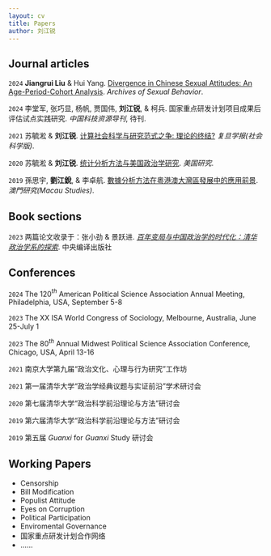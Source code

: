 ```yaml
---
layout: cv
title: Papers
author: 刘江锐
---
```

## Journal articles

`2024`
__Jiangrui Liu__ & Hui Yang. [Divergence in Chinese Sexual Attitudes: An Age-Period-Cohort Analysis](https://rdcu.be/dJ3Ix). _Archives of Sexual Behavior_.

`2024`
李堂军, 张巧显, 杨帆, 贾国伟, __刘江锐__, & 柯兵. 国家重点研发计划项目成果后评估试点实践研究. _中国科技资源导刊_, 待刊.

`2021`
苏毓淞 & __刘江锐__. [计算社会科学与研究范式之争: 理论的终结?](https://is.gd/Xz2rWW) _复旦学报(社会科学版)_.

`2020`
苏毓淞 & __刘江锐__. [统计分析方法与美国政治学研究](https://is.gd/bf5ort). _美国研究_.

`2019`
孫思宇, __劉江銳__, & 李卓航. [數據分析方法在粵港澳大灣區發展中的應用前景](https://is.gd/81IHTa). _澳門研究(Macau Studies)_.
&nbsp;

## Book sections

`2023`
两篇论文收录于：张小劲 & 景跃进. _[百年变局与中国政治学的时代化：清华政治学系的探索](https://mp.weixin.qq.com/s/HOKiUL22dz56fcH-e3JMhg)_. 中央编译出版社
&nbsp;
## Conferences
`2024`
The 120$^{th}$ American Political Science Association Annual Meeting, Philadelphia, USA, September 5-8

`2023`
The XX ISA World Congress of Sociology, Melbourne, Australia, June 25-July 1

`2023`
The 80$^{th}$ Annual Midwest Political Science Association Conference, Chicago, USA, April 13-16

`2021`
南京大学第九届“政治文化、心理与行为研究”工作坊

`2021`
第一届清华大学“政治学经典议题与实证前沿”学术研讨会

`2020`
第七届清华大学“政治科学前沿理论与方法”研讨会

`2019`
第六届清华大学“政治科学前沿理论与方法”研讨会

`2019`
第五届 *Guanxi* for *Guanxi* Study 研讨会
&nbsp;
## Working Papers
* Censorship
* Bill Modification 
* Populist Attitude
* Eyes on Corruption
* Political Participation 
* Enviromental Governance
* 国家重点研发计划合作网络
* ……
